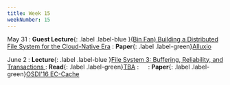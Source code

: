 ```yaml
---
title: Week 15
weekNumber: 15
---
```


May 31
: **Guest Lecture**{: .label .label-blue }[(Bin Fan) Building a Distributed File System for the Cloud-Native Era](https://www.alluxio.io/)
    : **Paper**{: .label .label-green}[Alluxio](https://www2.eecs.berkeley.edu/Pubs/TechRpts/2018/EECS-2018-29.html)

June 2
: **Lecture**{: .label .label-blue }[File System 3: Buffering, Reliability, and Transactions
](/sp22/assets/slides/lec21_file3.pdf)
    : **Read**{: .label .label-green}[TBA](#)
: &emsp;
    : **Paper**{: .label .label-green}[OSDI'16 EC-Cache](https://www.usenix.org/conference/osdi16/technical-sessions/presentation/rashmi)
